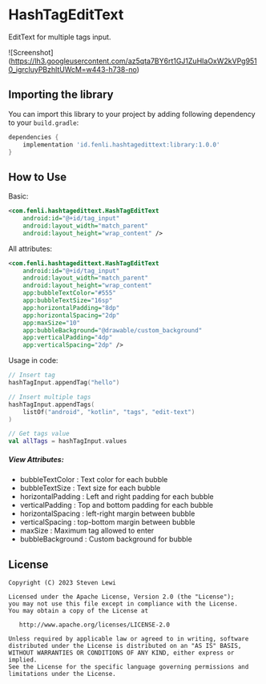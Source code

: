 HashTagEditText
===============

EditText for multiple tags input.

![Screenshot] (https://lh3.googleusercontent.com/az5qta7BY6rt1GJ1ZuHIaOxW2kVPg9510_igrcluyPBzhltUWcM=w443-h738-no)

## Importing the library
You can import this library to your project by adding following dependency to your `build.gradle`:
```gradle
dependencies {
    implementation 'id.fenli.hashtagedittext:library:1.0.0'
}
```

## How to Use
Basic:
```xml
<com.fenli.hashtagedittext.HashTagEditText
    android:id="@+id/tag_input"
    android:layout_width="match_parent"
    android:layout_height="wrap_content" />
```

All attributes:
```xml
<com.fenli.hashtagedittext.HashTagEditText
    android:id="@+id/tag_input"
    android:layout_width="match_parent"
    android:layout_height="wrap_content"
    app:bubbleTextColor="#555"
    app:bubbleTextSize="16sp"
    app:horizontalPadding="8dp"
    app:horizontalSpacing="2dp"
    app:maxSize="10"
    app:bubbleBackground="@drawable/custom_background"
    app:verticalPadding="4dp"
    app:verticalSpacing="2dp" />
```

Usage in code:
```kotlin
// Insert tag
hashTagInput.appendTag("hello")

// Insert multiple tags
hashTagInput.appendTags(
    listOf("android", "kotlin", "tags", "edit-text")
)

// Get tags value
val allTags = hashTagInput.values
```

##### View Attributes:
- bubbleTextColor : Text color for each bubble
- bubbleTextSize : Text size for each bubble
- horizontalPadding : Left and right padding for each bubble
- verticalPadding : Top and bottom padding for each bubble
- horizontalSpacing : left-right margin between bubble
- verticalSpacing : top-bottom margin between bubble
- maxSize : Maximum tag allowed to enter
- bubbleBackground : Custom background for bubble

License
-------

    Copyright (C) 2023 Steven Lewi

    Licensed under the Apache License, Version 2.0 (the "License");
    you may not use this file except in compliance with the License.
    You may obtain a copy of the License at

       http://www.apache.org/licenses/LICENSE-2.0

    Unless required by applicable law or agreed to in writing, software
    distributed under the License is distributed on an "AS IS" BASIS,
    WITHOUT WARRANTIES OR CONDITIONS OF ANY KIND, either express or implied.
    See the License for the specific language governing permissions and
    limitations under the License.